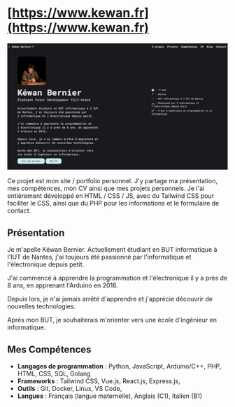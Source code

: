 # [https://www.kewan.fr](https://www.kewan.fr)

![Exemple du site](./src/img/projets/site.jpg)

Ce projet est mon site / portfolio personnel. J'y partage ma présentation, mes compétences, mon CV ainsi que mes projets personnels.
Je l'ai entièrement développé en HTML / CSS / JS, avec du Tailwind CSS pour faciliter le CSS, ainsi que du PHP pour les informations et le formulaire de contact.

## Présentation

Je m'apelle Kéwan Bernier.
Actuellement étudiant en BUT informatique à l'IUT de Nantes, j'ai toujours été passionné par l'informatique et l'électronique depuis petit.

J'ai commencé à apprendre la programmation et l'électronique il y a près de 8 ans, en apprenant l'Arduino en 2016.

Depuis lors, je n'ai jamais arrêté d'apprendre et j'apprécie découvrir de nouvelles technologies.

Après mon BUT, je souhaiterais m'orienter vers une école d'ingénieur en informatique.

## Mes Compétences

- **Langages de programmation** : Python, JavaScript, Arduino/C++, PHP, HTML, CSS, SQL, Golang
- **Frameworks** : Tailwind CSS, Vue.js, React.js, Express.js, 
- **Outils** : Git, Docker, Linux, VS Code, 
- **Langues** : Français (langue maternelle), Anglais (C1), Italien (B1)
